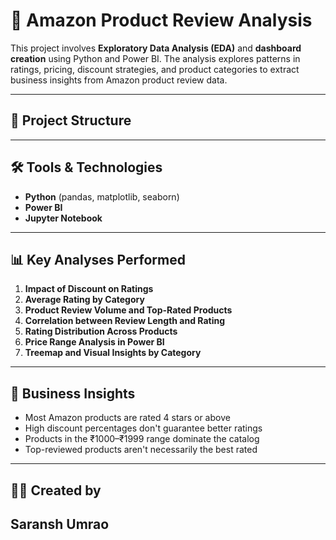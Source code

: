 # 🛒 Amazon Product Review Analysis

This project involves **Exploratory Data Analysis (EDA)** and **dashboard creation** using Python and Power BI. The analysis explores patterns in ratings, pricing, discount strategies, and product categories to extract business insights from Amazon product review data.

---

## 📁 Project Structure

---

## 🛠️ Tools & Technologies
- **Python** (pandas, matplotlib, seaborn)
- **Power BI**
- **Jupyter Notebook**

---

## 📊 Key Analyses Performed

1. **Impact of Discount on Ratings**
2. **Average Rating by Category**
3. **Product Review Volume and Top-Rated Products**
4. **Correlation between Review Length and Rating**
5. **Rating Distribution Across Products**
6. **Price Range Analysis in Power BI**
7. **Treemap and Visual Insights by Category**

---

## 📌 Business Insights

- Most Amazon products are rated 4 stars or above
- High discount percentages don't guarantee better ratings
- Products in the ₹1000–₹1999 range dominate the catalog
- Top-reviewed products aren't necessarily the best rated

---

## 👨‍💻 Created by
**Saransh Umrao**  
---

